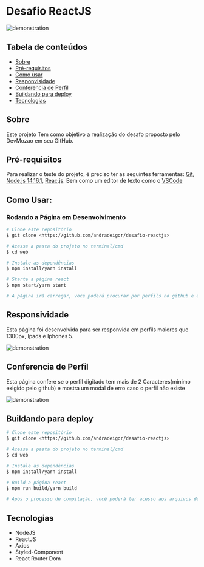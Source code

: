 # Desafio ReactJS

![demonstration](https://media.giphy.com/media/pCwi86SNzeihFHcxiO/giphy.gif)

## Tabela de conteúdos

<!--ts-->

- [Sobre](#sobre)
- [Pré-requisitos](#pré-requisitos)
- [Como usar](#como-usar)
- [Responvisidade](#responsividade)
- [Conferencia de Perfil](#conferencia-de-perfil)
- [Buildando para deploy](#buildando-para-deploy)
- [Tecnologias](#tecnologias)
<!--te-->

## Sobre

Este projeto Tem como objetivo a realização do desafo proposto pelo DevMozao em seu GitHub.

## Pré-requisitos

Para realizar o teste do projeto, é preciso ter as seguintes ferramentas:
[Git](https://git-scm.com), [Node.js 14.16.1](https://nodejs.org/en/), [Reac.js](https://reactjs.org/).
Bem como um editor de texto como o [VSCode](https://code.visualstudio.com/)

## Como Usar:

### Rodando a Página em Desenvolvimento

```bash
# Clone este repositório
$ git clone <https://github.com/andradeigor/desafio-reactjs>

# Acesse a pasta do projeto no terminal/cmd
$ cd web

# Instale as dependências
$ npm install/yarn install

# Starte a página react
$ npm start/yarn start

# A página irá carregar, você poderá procurar por perfils no github e alterar os temas para light/dark.
```

## Responsividade

Esta página foi desenvolvida para ser responvida em perfils maiores que 1300px, Ipads e Iphones 5.

![demonstration](https://media.giphy.com/media/7G9Wx640J0oGPc7vXn/giphy.gif)

## Conferencia de Perfil

Esta página confere se o perfil digitado tem mais de 2 Caracteres(minimo exigido pelo github) e mostra um modal de erro caso o perfil não existe

![demonstration](https://media.giphy.com/media/nS9vbKGuG4vXbsYP7Y/giphy.gif)

## Buildando para deploy

```bash
# Clone este repositório
$ git clone <https://github.com/andradeigor/desafio-reactjs>

# Acesse a pasta do projeto no terminal/cmd
$ cd web

# Instale as dependências
$ npm install/yarn install

# Build a página react
$ npm run build/yarn build

# Após o processo de compilação, você poderá ter acesso aos arquivos dentro da página build/.
```

## Tecnologias

- NodeJS
- ReactJS
- Axios
- Styled-Component
- React Router Dom
